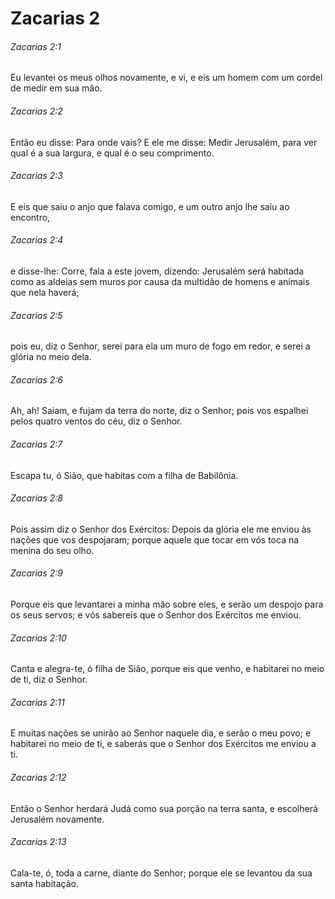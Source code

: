 # Zacarias 2

###### Zacarias 2:1

Eu levantei os meus olhos novamente, e vi, e eis um homem com um cordel de medir em sua mão.

###### Zacarias 2:2

Então eu disse: Para onde vais? E ele me disse: Medir Jerusalém, para ver qual é a sua largura, e qual é o seu comprimento.

###### Zacarias 2:3

E eis que saiu o anjo que falava comigo, e um outro anjo lhe saiu ao encontro,

###### Zacarias 2:4

e disse-lhe: Corre, fala a este jovem, dizendo: Jerusalém será habitada como as aldeias sem muros por causa da multidão de homens e animais que nela haverá;

###### Zacarias 2:5

pois eu, diz o Senhor, serei para ela um muro de fogo em redor, e serei a glória no meio dela.

###### Zacarias 2:6

Ah, ah! Saiam, e fujam da terra do norte, diz o Senhor; pois vos espalhei pelos quatro ventos do céu, diz o Senhor.

###### Zacarias 2:7

Escapa tu, ó Sião, que habitas com a filha de Babilônia.

###### Zacarias 2:8

Pois assim diz o Senhor dos Exércitos: Depois da glória ele me enviou às nações que vos despojaram; porque aquele que tocar em vós toca na menina do seu olho.

###### Zacarias 2:9

Porque eis que levantarei a minha mão sobre eles, e serão um despojo para os seus servos; e vós sabereis que o Senhor dos Exércitos me enviou.

###### Zacarias 2:10

Canta e alegra-te, ó filha de Sião, porque eis que venho, e habitarei no meio de ti, diz o Senhor.

###### Zacarias 2:11

E muitas nações se unirão ao Senhor naquele dia, e serão o meu povo; e habitarei no meio de ti, e saberás que o Senhor dos Exércitos me enviou a ti.

###### Zacarias 2:12

Então o Senhor herdará Judá como sua porção na terra santa, e escolherá Jerusalém novamente.

###### Zacarias 2:13

Cala-te, ó, toda a carne, diante do Senhor; porque ele se levantou da sua santa habitação.

